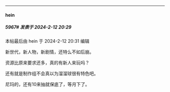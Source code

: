 
*****

####  hein  
##### 5967#       发表于 2024-2-12 20:29

 本帖最后由 hein 于 2024-2-12 20:31 编辑 

新世代，新人物，新剧情，还特么不如后崩。

资源比原来要求还多，真的有新人来玩吗？

还有就是制作组不会真以为溜溜球很有特色吧。

尼玛的，还有10来抽就保底了，等月下了。

